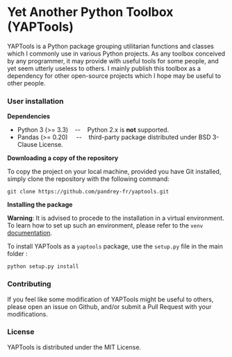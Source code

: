 # Yet Another Python Toolbox (YAPTools)

YAPTools is a Python package grouping utilitarian functions and classes
which I commonly use in various Python projects. As any toolbox conceived
by any programmer, it may provide with useful tools for some people, and
yet seem utterly useless to others. I mainly publish this toolbox as a
dependency for other open-source projects which I hope may be useful to other
people.


### User installation

**Dependencies**

- Python 3 (>= 3.3) &nbsp;&nbsp; -- &nbsp;&nbsp; Python 2.x is **not** supported.
- Pandas (>= 0.20) &nbsp;&nbsp;&nbsp; -- &nbsp;&nbsp; third-party package
  distributed under BSD 3-Clause License.

**Downloading a copy of the repository**

To copy the project on your local machine, provided you have Git installed,
simply clone the repository with the following command:

```
git clone https://github.com/pandrey-fr/yaptools.git
```

**Installing the package**

**Warning**: It is advised to procede to the installation in a virtual
environment. To learn how to set up such an environment, please refer to
the `venv` [documentation](https://docs.python.org/3/library/venv.html).

To install YAPTools as a `yaptools` package, use the `setup.py` file in
the main folder :

```
python setup.py install
```

### Contributing

If you feel like some modification of YAPTools might be useful to others,
please open an issue on Github, and/or submit a Pull Request with your
modifications.

### License

YAPTools is distributed under the MIT License.
